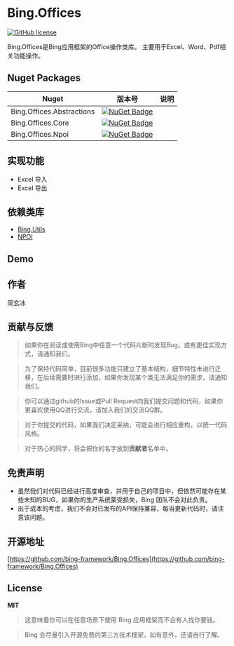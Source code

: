 # Bing.Offices
[![GitHub license](https://img.shields.io/badge/license-MIT-blue.svg)](https://mit-license.org/)

Bing.Offices是Bing应用框架的Office操作类库。
主要用于Excel、Word、Pdf相关功能操作。

## Nuget Packages
|Nuget|版本号|说明|
|---|---|---|
|Bing.Offices.Abstractions|[![NuGet Badge](https://buildstats.info/nuget/Bing.Offices.Abstractions?includePreReleases=true)](https://www.nuget.org/packages/Bing.Offices.Abstractions)|
|Bing.Offices.Core|[![NuGet Badge](https://buildstats.info/nuget/Bing.Offices.Core?includePreReleases=true)](https://www.nuget.org/packages/Bing.Offices.Core)|
|Bing.Offices.Npoi|[![NuGet Badge](https://buildstats.info/nuget/Bing.Offices.Npoi?includePreReleases=true)](https://www.nuget.org/packages/Bing.Offices.Npoi)|

## 实现功能
- Excel 导入
- Excel 导出

## 依赖类库
- [Bing.Utils](https://github.com/bing-framework/Bing.NetCore)
- [NPOI](https://github.com/tonyqus/npoi)

## Demo

## 作者

简玄冰

## 贡献与反馈

> 如果你在阅读或使用Bing中任意一个代码片断时发现Bug，或有更佳实现方式，请通知我们。

> 为了保持代码简单，目前很多功能只建立了基本结构，细节特性未进行迁移，在后续需要时进行添加，如果你发现某个类无法满足你的需求，请通知我们。

> 你可以通过github的Issue或Pull Request向我们提交问题和代码，如果你更喜欢使用QQ进行交流，请加入我们的交流QQ群。

> 对于你提交的代码，如果我们决定采纳，可能会进行相应重构，以统一代码风格。

> 对于热心的同学，将会把你的名字放到**贡献者**名单中。

## 免责声明
- 虽然我们对代码已经进行高度审查，并用于自己的项目中，但依然可能存在某些未知的BUG，如果你的生产系统蒙受损失，Bing 团队不会对此负责。
- 出于成本的考虑，我们不会对已发布的API保持兼容，每当更新代码时，请注意该问题。

## 开源地址
[https://github.com/bing-framework/Bing.Offices](https://github.com/bing-framework/Bing.Offices)

## License

**MIT**

> 这意味着你可以在任意场景下使用 Bing 应用框架而不会有人找你要钱。

> Bing 会尽量引入开源免费的第三方技术框架，如有意外，还请自行了解。
